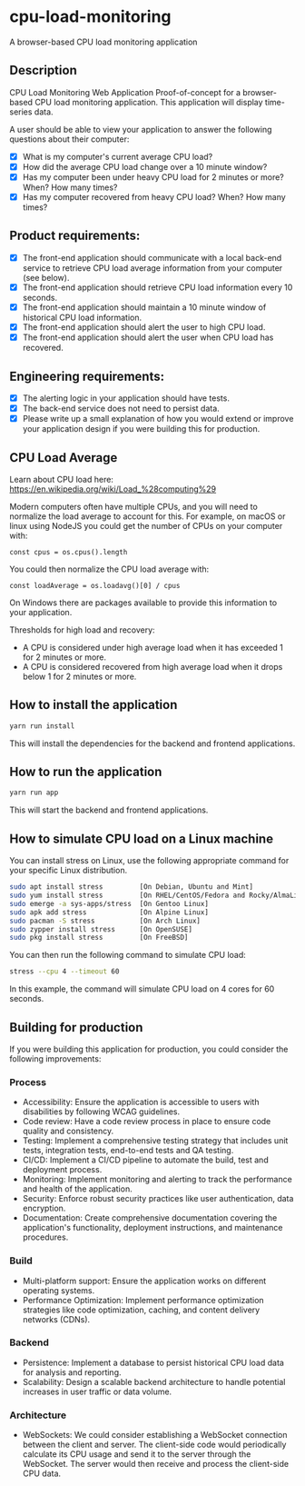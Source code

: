 # cpu-load-monitoring

A browser-based CPU load monitoring application

## Description

CPU Load Monitoring Web Application
Proof-of-concept for a browser-based CPU load monitoring application. This application will display time-series data.

A user should be able to view your application to answer the following questions about their computer:

- [x] What is my computer's current average CPU load?
- [x] How did the average CPU load change over a 10 minute window?
- [x] Has my computer been under heavy CPU load for 2 minutes or more? When? How many times?
- [x] Has my computer recovered from heavy CPU load? When? How many times?

## Product requirements:

- [x] The front-end application should communicate with a local back-end service to retrieve CPU load average information from your computer (see below).
- [x] The front-end application should retrieve CPU load information every 10 seconds.
- [x] The front-end application should maintain a 10 minute window of historical CPU load information.
- [x] The front-end application should alert the user to high CPU load.
- [x] The front-end application should alert the user when CPU load has recovered.

## Engineering requirements:

- [x] The alerting logic in your application should have tests.
- [x] The back-end service does not need to persist data.
- [x] Please write up a small explanation of how you would extend or improve your application design if you were building this for production.

## CPU Load Average

Learn about CPU load here: https://en.wikipedia.org/wiki/Load_%28computing%29

Modern computers often have multiple CPUs, and you will need to normalize the load average to account for this. For example, on macOS or linux using NodeJS you could get the number of CPUs on your computer with:

`const cpus = os.cpus().length`

You could then normalize the CPU load average with:

`const loadAverage = os.loadavg()[0] / cpus`

On Windows there are packages available to provide this information to your application.

Thresholds for high load and recovery:

- A CPU is considered under high average load when it has exceeded 1 for 2 minutes or more.
- A CPU is considered recovered from high average load when it drops below 1 for 2 minutes or more.

## How to install the application

```bash
yarn run install
```

This will install the dependencies for the backend and frontend applications.

## How to run the application

```bash
yarn run app
```

This will start the backend and frontend applications.

## How to simulate CPU load on a Linux machine

You can install stress on Linux, use the following appropriate command for your specific Linux distribution.

```bash
sudo apt install stress         [On Debian, Ubuntu and Mint]
sudo yum install stress         [On RHEL/CentOS/Fedora and Rocky/AlmaLinux]
sudo emerge -a sys-apps/stress  [On Gentoo Linux]
sudo apk add stress             [On Alpine Linux]
sudo pacman -S stress           [On Arch Linux]
sudo zypper install stress      [On OpenSUSE]
sudo pkg install stress         [On FreeBSD]
```

You can then run the following command to simulate CPU load:

```bash
stress --cpu 4 --timeout 60
```

In this example, the command will simulate CPU load on 4 cores for 60 seconds.

## Building for production

If you were building this application for production, you could consider the following improvements:

### Process

- Accessibility: Ensure the application is accessible to users with disabilities by following WCAG guidelines.
- Code review: Have a code review process in place to ensure code quality and consistency.
- Testing: Implement a comprehensive testing strategy that includes unit tests, integration tests, end-to-end tests and QA testing.
- CI/CD: Implement a CI/CD pipeline to automate the build, test and deployment process.
- Monitoring: Implement monitoring and alerting to track the performance and health of the application.
- Security: Enforce robust security practices like user authentication, data encryption.
- Documentation: Create comprehensive documentation covering the application's functionality, deployment instructions, and maintenance procedures.

### Build

- Multi-platform support: Ensure the application works on different operating systems.
- Performance Optimization: Implement performance optimization strategies like code optimization, caching, and content delivery networks (CDNs).

### Backend

- Persistence: Implement a database to persist historical CPU load data for analysis and reporting.
- Scalability: Design a scalable backend architecture to handle potential increases in user traffic or data volume.

### Architecture

- WebSockets: We could consider establishing a WebSocket connection between the client and server. The client-side code would periodically calculate its CPU usage and send it to the server through the WebSocket. The server would then receive and process the client-side CPU data.
